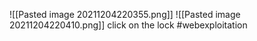 ![[Pasted image 20211204220355.png]]
![[Pasted image 20211204220410.png]]
click on the lock
#webexploitation 